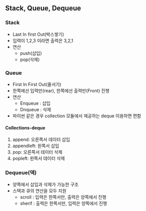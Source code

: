 ## Stack, Queue, Dequeue

### Stack
- Last In first Out(박스쌓기)
- 입력이 1,2,3 이라면 출력은 3,2,1
- 연산
  - push(삽입)
  - pop(삭제)

### Queue
- First In First Out(줄서기)
- 한쪽에선 입력만(rear), 한쪽에선 출력만(Front) 진행
- 연산
  - Enqueue : 삽입
  - Dnqueue : 삭제
- 파이썬 같은 경우 collection 모듈에서 제공하는 deque 이용하면 편함

#### Collections-deque
1. append: 오른쪽서 데이터 삽입
2. appendleft: 왼쪽서 삽입
3. pop: 오른쪽서 데이터 삭제
4. popleft: 왼쪽서 데이터 삭제


### Dequeue(덱)
- 양쪽에서 삽입과 삭제가 가능한 구조
- 스택과 큐의 연산을 모두 지원
  - scroll : 입력은 한쪽서만, 출력은 양쪽에서 진행
  - sherif : 출력은 한쪽서만, 입력은 양쪽에서 진행